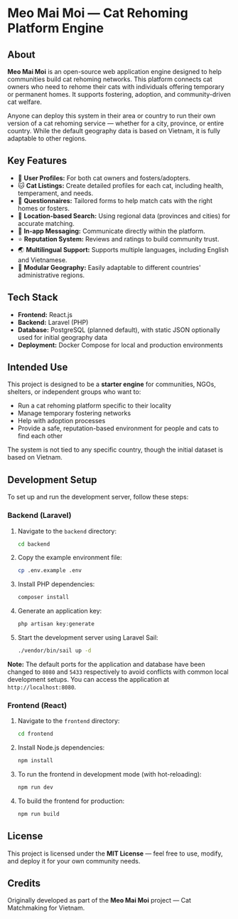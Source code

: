 # Meo Mai Moi — Cat Rehoming Platform Engine

## About

**Meo Mai Moi** is an open-source web application engine designed to help communities build cat rehoming networks. This platform connects cat owners who need to rehome their cats with individuals offering temporary or permanent homes. It supports fostering, adoption, and community-driven cat welfare.

Anyone can deploy this system in their area or country to run their own version of a cat rehoming service — whether for a city, province, or entire country. While the default geography data is based on Vietnam, it is fully adaptable to other regions.

## Key Features

- 👤 **User Profiles:** For both cat owners and fosters/adopters.
- 🐱 **Cat Listings:** Create detailed profiles for each cat, including health, temperament, and needs.
- 📄 **Questionnaires:** Tailored forms to help match cats with the right homes or fosters.
- 📍 **Location-based Search:** Using regional data (provinces and cities) for accurate matching.
- 💌 **In-app Messaging:** Communicate directly within the platform.
- ⭐ **Reputation System:** Reviews and ratings to build community trust.
- 🌏 **Multilingual Support:** Supports multiple languages, including English and Vietnamese.
- 🚩 **Modular Geography:** Easily adaptable to different countries' administrative regions.

## Tech Stack

- **Frontend:** React.js
- **Backend:** Laravel (PHP)
- **Database:** PostgreSQL (planned default), with static JSON optionally used for initial geography data
- **Deployment:** Docker Compose for local and production environments

## Intended Use

This project is designed to be a **starter engine** for communities, NGOs, shelters, or independent groups who want to:

- Run a cat rehoming platform specific to their locality
- Manage temporary fostering networks
- Help with adoption processes
- Provide a safe, reputation-based environment for people and cats to find each other

The system is not tied to any specific country, though the initial dataset is based on Vietnam.

## Development Setup

To set up and run the development server, follow these steps:

### Backend (Laravel)

1.  Navigate to the `backend` directory:
    ```bash
    cd backend
    ```
2.  Copy the example environment file:
    ```bash
    cp .env.example .env
    ```
3.  Install PHP dependencies:
    ```bash
    composer install
    ```
4.  Generate an application key:
    ```bash
    php artisan key:generate
    ```
5.  Start the development server using Laravel Sail:
    ```bash
    ./vendor/bin/sail up -d
    ```

**Note:** The default ports for the application and database have been changed to `8080` and `5433` respectively to avoid conflicts with common local development setups. You can access the application at `http://localhost:8080`.

### Frontend (React)

1.  Navigate to the `frontend` directory:
    ```bash
    cd frontend
    ```
2.  Install Node.js dependencies:
    ```bash
    npm install
    ```
3.  To run the frontend in development mode (with hot-reloading):
    ```bash
    npm run dev
    ```
4.  To build the frontend for production:
    ```bash
    npm run build
    ```

## License

This project is licensed under the **MIT License** — feel free to use, modify, and deploy it for your own community needs.

## Credits

Originally developed as part of the **Meo Mai Moi** project — Cat Matchmaking for Vietnam.

